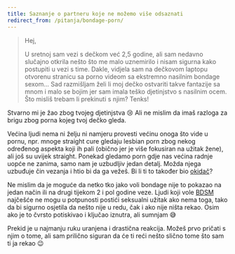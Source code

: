 ```yaml
---
title: Saznanje o partneru koje ne možemo više odsaznati
redirect_from: /pitanja/bondage-porn/
---
```


> Hej,
>
> U sretnoj sam vezi s dečkom već 2,5 godine, ali sam nedavno slučajno otkrila nešto što me malo uznemirilo i nisam sigurna kako postupiti u vezi s time. Dakle, vidjela sam na dečkovom laptopu otvorenu stranicu sa porno videom sa ekstremno nasilnim bondage sexom... Sad razmišljam želi li moj dečko ostvariti takve fantazije sa mnom i malo se bojim jer sam imala teško djetinjstvo s nasilnim ocem. Što misliš trebam li prekinuti s njim? Tenks!

Stvarno mi je žao zbog tvojeg djetinjstva :cry: Ali ne mislim da imaš razloga za brigu zbog porna kojeg tvoj dečko gleda.

Većina ljudi nema ni želju ni namjeru provesti većinu onoga što vide u pornu, npr. mnoge straight cure gledaju lesbian porn zbog nekog određenog aspekta koji ih pali (obično jer je više fokusiran na užitak žene), ali još su uvijek straight. Ponekad gledamo porn gdje nas većina radnje uopće ne zanima, samo nam je uzbudljiv jedan detalj. Možda njega uzbuđuje čin vezanja i htio bi da ga vežeš. Bi li ti to također bio [okidač][0]?

Ne mislim da je moguće da netko tko jako voli bondage nije to pokazao na jedan način ili na drugi tijekom 2 i pol godine veze. Ljudi koji vole [BDSM][1] najčešće ne mogu u potpunosti postići seksualni užitak ako nema toga, tako da bi sigurno osjetila da nešto nije u redu, čak i ako nije ništa rekao. Osim ako je to čvrsto potiskivao i ključao iznutra, ali sumnjam :sweat_smile:

Prekid je u najmanju ruku uranjena i drastična reakcija. Možeš prvo pričati s njim o tome, ali sam prilično siguran da će ti reći nešto slično tome što sam ti ja rekao :wink:

[0]: https://en.wikipedia.org/wiki/Trauma_trigger
[1]: https://en.wikipedia.org/wiki/BDSM
